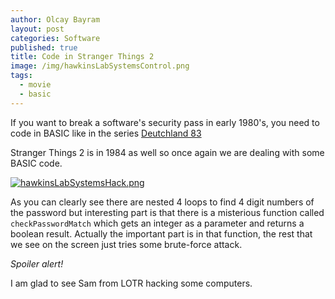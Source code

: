 ```yaml
---
author: Olcay Bayram
layout: post
categories: Software
published: true
title: Code in Stranger Things 2
image: /img/hawkinsLabSystemsControl.png
tags:
  - movie
  - basic
---
```

If you want to break a software's security pass in early 1980's, you need to code in BASIC like in the series [Deutchland 83](https://olcay.dev/2017/05/04/deutschland-83-encoded-floppy-disc/)

Stranger Things 2 is in 1984 as well so once again we are dealing with some BASIC code.

[![hawkinsLabSystemsHack.png]({{site.baseurl}}/img/hawkinsLabSystemsHack.png)]({{site.baseurl}}/img/hawkinsLabSystemsHack.png)

As you can clearly see there are nested 4 loops to find 4 digit numbers of the password but interesting part is that there is a misterious function called `checkPasswordMatch` which gets an integer as a parameter and returns a boolean result. Actually the important part is in that function, the rest that we see on the screen just tries some brute-force attack.

_Spoiler alert!_

I am glad to see Sam from LOTR hacking some computers.

